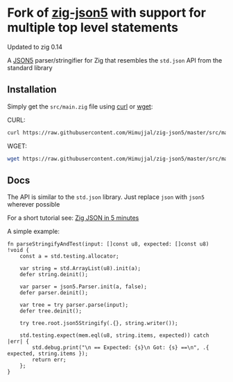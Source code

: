 # Fork of [zig-json5](https://github.com/Himujjal/zig-json5) with support for multiple top level statements

Updated to zig 0.14

A [JSON5](https://json5.org) parser/stringifier for Zig that resembles the `std.json` API from the standard library

## Installation 

Simply get the `src/main.zig` file using [curl](https://curl.se/) or [wget](https://www.gnu.org/software/wget/):

CURL:
```sh
curl https://raw.githubusercontent.com/Himujjal/zig-json5/master/src/main.zig --output json5.zig 
```

WGET:
```sh
wget https://raw.githubusercontent.com/Himujjal/zig-json5/master/src/main.zig -O json5.zig
```

## Docs

The API is similar to the `std.json` library. Just replace `json` with `json5` wherever possible

For a short tutorial see: [Zig JSON in 5 minutes](https://www.huy.rocks/everyday/01-09-2022-zig-json-in-5-minutes)

A simple example:

```zig
fn parseStringifyAndTest(input: []const u8, expected: []const u8) !void {
    const a = std.testing.allocator;

    var string = std.ArrayList(u8).init(a);
    defer string.deinit();

    var parser = json5.Parser.init(a, false);
    defer parser.deinit();

    var tree = try parser.parse(input);
    defer tree.deinit();

    try tree.root.json5Stringify(.{}, string.writer());

    std.testing.expect(mem.eql(u8, string.items, expected)) catch |err| {
        std.debug.print("\n == Expected: {s}\n Got: {s} ==\n", .{ expected, string.items });
        return err;
    };
}
```
